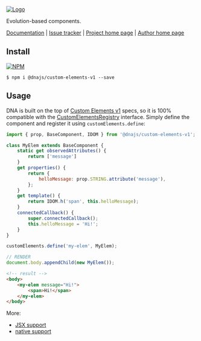 [![Logo](https://cdn.rawgit.com/Chialab/dna/master/logo.svg)](http://dna.chialab.io)

Evolution-based components.

[Documentation](http://dna.chialab.io/docs) | [Issue tracker](https://github.com/Chialab/dna/issues) | [Project home page](http://dna.chialab.io) | [Author home page](http://www.chialab.it)

## Install

[![NPM](https://img.shields.io/npm/v/@dnajs/custom-elements-v1.svg)](https://www.npmjs.com/package/@dnajs/custom-elements-v1)
```
$ npm i @dnajs/custom-elements-v1 --save
```

## Usage

DNA is built on the top of [Custom Elements v1](https://www.w3.org/TR/custom-elements/) specs, so it is 100% compatible with the [CustomElementsRegistry](https://www.w3.org/TR/custom-elements/#custom-elements-api) interface. Simply define the component and register it using `customElements.define`:
```js
import { prop, BaseComponent, IDOM } from '@dnajs/custom-elements-v1';

class MyElem extends BaseComponent {
    static get observedAttributes() {
        return ['message']
    }
    get properties() {
        return {
            helloMessage: prop.STRING.attribute('message'),
        };
    }
    get template() {
        return IDOM.h('span', this.helloMessage);
    }
    connectedCallback() {
        super.connectedCallback();
        this.helloMessage = 'Hi!';
    }
}

customElements.define('my-elem', MyElem);

// RENDER
document.body.appendChild(new MyElem());
```
```html
<!-- result -->
<body>
    <my-elem message="Hi!">
        <span>Hi!</span>
    </my-elem>
</body>
```

More:
* [JSX support](http://dna.chialab.io/docs/#!/JSX-Templates.md)
* [native support](http://caniuse.com/#feat=custom-elementsv1)
